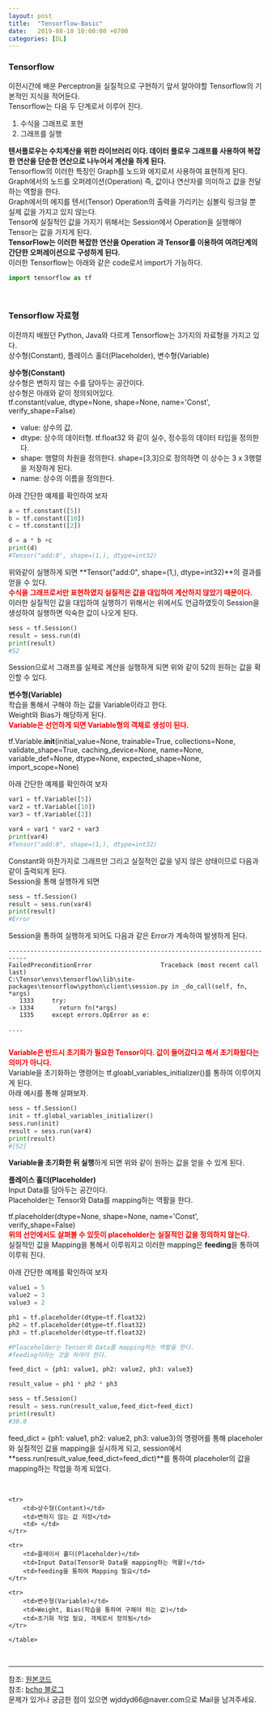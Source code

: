 ```yaml
---
layout: post
title:  "Tensorflow-Basic"
date:   2019-08-10 10:00:00 +0700
categories: [DL]
---
```


### Tensorflow
<script type="text/javascript" src="https://cdn.mathjax.org/mathjax/latest/MathJax.js?config=TeX-AMS_HTML"></script>
이전시간에 배운 Perceptron을 실질적으로 구현하기 앞서 알아야할 Tensorflow의 기본적인 지식을 적어둔다.  
Tensorflow는 다음 두 단계로서 이루어 진다.  
1. 수식을 그래프로 포현
2. 그래프를 실행

**텐서플로우는 수치계산을 위한 라이브러리 이다. 데이터 플로우 그래프를 사용하여 복잡한 연산을 단순한 연산으로 나누어서 계산을 하게 된다.**  
Tensorflow의 이러한 특징인 Graph를 노드와 에지로서 사용하여 표현하게 된다.  
Graph에서의 노드를 오퍼레이션(Operation) 즉, 값이나 연산자를 의미하고 값을 전달하는 역할을 한다.  
Graph에서의 에지를 텐서(Tensor) Operation의 출력을 가리키는 심볼릭 링크일 뿐 실제 값을 가지고 있지 않는다.  
Tensor에 실질적인 값을 가지기 위해서는 Session에서 Operation을 실행해야 Tensor는 값을 가지게 된다.  
**TensorFlow는  이러한 복잡한 연산을 Operation 과 Tensor를 이용하여 여려단계의 간단한 오퍼레이션으로 구성하게 된다.**  
이러한 Tensorflow는 아래와 같은 code로서 import가 가능하다.  
```python
import tensorflow as tf
```
<br>

### Tensorflow 자료형
이전까지 배웠던 Python, Java와 다르게 Tensorflow는 3가지의 자료형을 가지고 있다.  
상수형(Constant), 플레이스 홀더(Placeholder), 변수형(Variable)  

**상수형(Constant)**  
상수형은 변하지 않는 수를 담아두는 공간이다.  
상수형은 아래와 같이 정의되어있다.  
tf.constant(value, dtype=None, shape=None, name='Const', verify_shape=False)  
 - value: 상수의 값.
 - dtype: 상수의 데이터형. tf.float32 와 같이 실수, 정수등의 데이터 타입을 정의한다.
 - shape: 행렬의 차원을 정의한다. shape=[3,3]으로 정의하면 이 상수는 3 x 3행렬을 저장하게 된다.
 - name: 상수의 이름을 정의한다.

아래 간단한 예제를 확인하여 보자  
```python
a = tf.constant([5])
b = tf.constant([10])
c = tf.constant([2])

d = a * b +c
print(d)
#Tensor("add:0", shape=(1,), dtype=int32)
```
위와같이 실행하게 되면 **Tensor("add:0", shape=(1,), dtype=int32)**의 결과를 얻을 수 있다.  
<span style ="color: red">**수식을 그래프로서만 표현하였지 실질적은 값을 대입하여 계산하지 않았기 때문이다.**</span>  
이러한 실질적인 값을 대입하여 실행하기 위해서는 위에서도 언급하였듯이 Session을 생성하여 실행하면 익숙한 값이 나오게 된다.  
```python
sess = tf.Session()
result = sess.run(d)
print(result)
#52
```
Session으로서 그래프를 실제로 계산을 실행하게 되면 위와 같이 52의 원하는 값을 확인할 수 있다.  

**변수형(Variable)**  
학습을 통해서 구해야 하는 값을 Variable이라고 한다.  
Weight와 Bias가 해당하게 된다.  
<span style ="color: red">**Variable은 선언하게 되면 Variable형의 객체로 생성이 된다.**</span>  

tf.Variable.__init__(initial_value=None, trainable=True, collections=None, validate_shape=True, caching_device=None, name=None, variable_def=None, dtype=None, expected_shape=None, import_scope=None)  

아래 간단한 예제를 확인하여 보자  
```python
var1 = tf.Variable([5])
var2 = tf.Variable([10])
var3 = tf.Variable([2])

var4 = var1 * var2 + var3
print(var4)
#Tensor("add:0", shape=(1,), dtype=int32)
```
Constant와 마찬가지로 그래프만 그리고 실질적인 값을 넣지 않은 상태이므로 다음과 같이 출력되게 된다.  
Session을 통해 실행하게 되면  

```python
sess = tf.Session()
result = sess.run(var4)
print(result)
#Error
```
Session을 통하여 실행하게 되어도 다음과 같은 Error가 계속하여 발생하게 된다.  
```code
---------------------------------------------------------------------------
FailedPreconditionError                   Traceback (most recent call last)
C:\Tensor\envs\tensorflow\lib\site-packages\tensorflow\python\client\session.py in _do_call(self, fn, *args)
   1333     try:
-> 1334       return fn(*args)
   1335     except errors.OpError as e:

....


```
<span style ="color: red">**Variable은 반드시 초기화가 필요한 Tensor이다. 값이 들어갔다고 해서 초기화됬다는 의미가 아니다.**</span>  
Variable을 초기화하는 명령어는 tf.gloabl_variables_initializer()를 통하여 이루어지게 된다.  
아래 예시를 통해 살펴보자.  
```python
sess = tf.Session()
init = tf.global_variables_initializer()
sess.run(init)
result = sess.run(var4)
print(result)
#[52]
```
**Variable을 초기화한 뒤 실행**하게 되면 위와 같이 원하는 값을 얻을 수 있게 된다.  

**플레이스 홀더(Placeholder)**  
Input Data를 담아두는 공간이다.  
Placeholder는 Tensor와 Data를 mapping하는 역활을 한다.  

tf.placeholder(dtype=None, shape=None, name='Const', verify_shape=False)   
<span style ="color: red">**위의 선언에서도 살펴볼 수 있듯이 placeholder는 실질적인 값을 정의하지 않는다.**</span>  
실질적인 값을 Mapping을 통해서 이루워지고 이러한 mapping은 **feeding**을 통하여 이루워 진다.  

아래 간단한 예제를 확인하여 보자  
```python
value1 = 5
value2 = 3
value3 = 2

ph1 = tf.placeholder(dtype=tf.float32)
ph2 = tf.placeholder(dtype=tf.float32)
ph3 = tf.placeholder(dtype=tf.float32)

#Ploaceholder는 Tensor와 Data를 mapping하는 역활을 한다.
#feeding이라는 것을 하여야 한다.

feed_dict = {ph1: value1, ph2: value2, ph3: value3}

result_value = ph1 * ph2 * ph3

sess = tf.Session()
result = sess.run(result_value,feed_dict=feed_dict)
print(result)
#30.0
```
feed_dict = {ph1: value1, ph2: value2, ph3: value3}의 명령어를 통해 placeholer와 실질적인 값을 mapping을 실시하게 되고, session에서 **sess.run(result_value,feed_dict=feed_dict)**를 통하여 placeholer의 값을 mapping하는 작업을 하게 되었다.  

<br>
<link rel = "stylesheet" href ="/static/css/bootstrap.min.css">
<table class="table">

	<tr>	
		<td>상수형(Contant)</td>
		<td>변하지 않는 값 저장</td>
		<td> </td>
	</tr>
	
	<tr>
		<td>플레이서 홀더(Placeholder)</td>
		<td>Input Data(Tensor와 Data를 mapping하는 역활)</td>
		<td>feeding을 통하여 Mapping 필요</td>
	</tr>
	
	<tr>
		<td>변수형(Variable)</td>
		<td>Weight, Bias(학습을 통하여 구해야 하는 값)</td>
		<td>초기화 작업 필요, 객체로서 정의됨</td>
	</tr>
	
	</table>
<br>

<hr>
참조: <a href="https://github.com/wjddyd66/DeepLearning/blob/master/Basic.ipynb">원본코드</a><br>
참조: <a href="https://bcho.tistory.com/1150">bcho 블로그</a><br>
문제가 있거나 궁금한 점이 있으면 wjddyd66@naver.com으로  Mail을 남겨주세요.